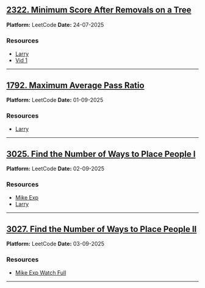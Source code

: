 ## [2322. Minimum Score After Removals on a Tree](https://leetcode.com/problems/minimum-score-after-removals-on-a-tree/)

**Platform:** LeetCode
**Date:** 24-07-2025

### Resources

- [Larry](https://youtu.be/S370Vx9YPjg?si=KrW3wCqZclF2tgyE)
- [Vid 1 ](https://youtu.be/blKFzGYejF0?si=SfEZuoIQKk6jXqqi)

---

## [1792. Maximum Average Pass Ratio](https://leetcode.com/problems/maximum-average-pass-ratio/description/)

**Platform:** LeetCode
**Date:** 01-09-2025

### Resources

- [Larry](https://youtu.be/RaUlmTLLQzQ?si=1cmP9ZvAXjZZQtFv)

---

## [3025. Find the Number of Ways to Place People I](https://leetcode.com/problems/find-the-number-of-ways-to-place-people-i/description/)

**Platform:** LeetCode
**Date:** 02-09-2025

### Resources

- [Mike Exp](https://youtu.be/f7iKx5lpqJ8?si=oencc3avItcNlLUq)
- [Larry](https://youtu.be/nTFi_WuVN-E?si=cO-L9DqWJcW-1FBP)

---

## [3027. Find the Number of Ways to Place People II](https://leetcode.com/problems/find-the-number-of-ways-to-place-people-ii/description/)

**Platform:** LeetCode
**Date:** 03-09-2025

### Resources

- [Mike Exp Watch Full](https://youtu.be/f7iKx5lpqJ8?si=oencc3avItcNlLUq)

---
